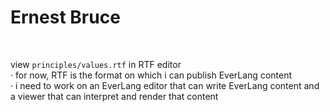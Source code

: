 # Ernest Bruce

&nbsp;

view `principles/values.rtf` in RTF editor  
· for now, RTF is the format on which i can publish EverLang content  
· i need to work on an EverLang editor that can write EverLang content and a viewer that can interpret and render that content  
